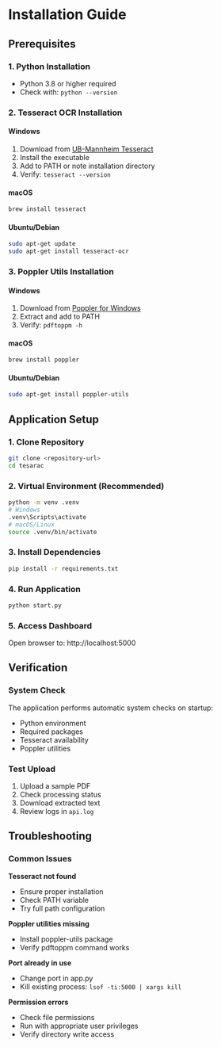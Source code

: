 # Installation Guide

## Prerequisites

### 1. Python Installation
- Python 3.8 or higher required
- Check with: `python --version`

### 2. Tesseract OCR Installation

#### Windows
1. Download from [UB-Mannheim Tesseract](https://github.com/UB-Mannheim/tesseract/wiki)
2. Install the executable
3. Add to PATH or note installation directory
4. Verify: `tesseract --version`

#### macOS
```bash
brew install tesseract
```

#### Ubuntu/Debian
```bash
sudo apt-get update
sudo apt-get install tesseract-ocr
```

### 3. Poppler Utils Installation

#### Windows
1. Download from [Poppler for Windows](http://blog.alivate.com.au/poppler-windows/)
2. Extract and add to PATH
3. Verify: `pdftoppm -h`

#### macOS
```bash
brew install poppler
```

#### Ubuntu/Debian
```bash
sudo apt-get install poppler-utils
```

## Application Setup

### 1. Clone Repository
```bash
git clone <repository-url>
cd tesarac
```

### 2. Virtual Environment (Recommended)
```bash
python -m venv .venv
# Windows
.venv\Scripts\activate
# macOS/Linux
source .venv/bin/activate
```

### 3. Install Dependencies
```bash
pip install -r requirements.txt
```

### 4. Run Application
```bash
python start.py
```

### 5. Access Dashboard
Open browser to: http://localhost:5000

## Verification

### System Check
The application performs automatic system checks on startup:
- Python environment
- Required packages
- Tesseract availability
- Poppler utilities

### Test Upload
1. Upload a sample PDF
2. Check processing status
3. Download extracted text
4. Review logs in `api.log`

## Troubleshooting

### Common Issues

**Tesseract not found**
- Ensure proper installation
- Check PATH variable
- Try full path configuration

**Poppler utilities missing**
- Install poppler-utils package
- Verify pdftoppm command works

**Port already in use**
- Change port in app.py
- Kill existing process: `lsof -ti:5000 | xargs kill`

**Permission errors**
- Check file permissions
- Run with appropriate user privileges
- Verify directory write access
